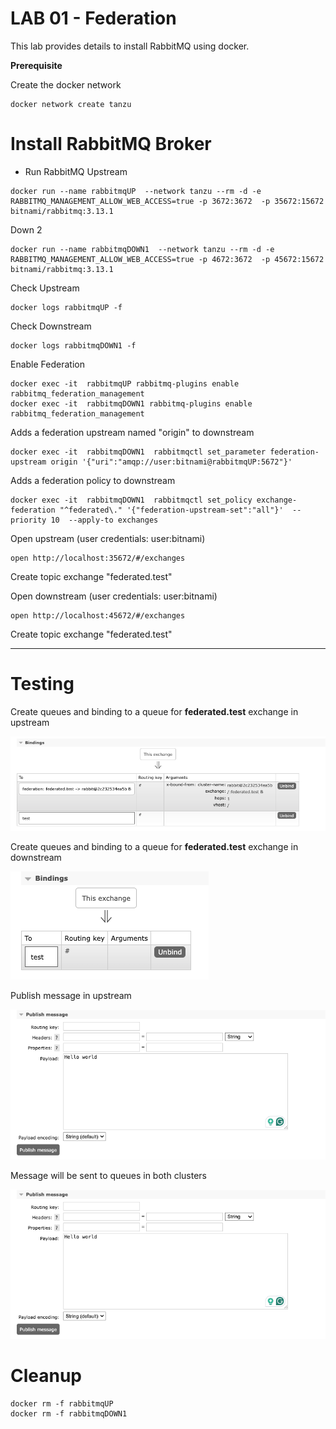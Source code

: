 # LAB 01 - Federation

This lab provides details to install RabbitMQ using docker.

**Prerequisite**

Create the docker network

```shell
docker network create tanzu
```

#  Install RabbitMQ Broker

- Run RabbitMQ Upstream
```shell
docker run --name rabbitmqUP  --network tanzu --rm -d -e RABBITMQ_MANAGEMENT_ALLOW_WEB_ACCESS=true -p 3672:3672  -p 35672:15672  bitnami/rabbitmq:3.13.1 
```

Down 2
```shell
docker run --name rabbitmqDOWN1  --network tanzu --rm -d -e RABBITMQ_MANAGEMENT_ALLOW_WEB_ACCESS=true -p 4672:3672  -p 45672:15672  bitnami/rabbitmq:3.13.1 
```

Check Upstream
```shell
docker logs rabbitmqUP -f
```

Check Downstream
```shell
docker logs rabbitmqDOWN1 -f
```


Enable Federation

```shell
docker exec -it  rabbitmqUP rabbitmq-plugins enable rabbitmq_federation_management
docker exec -it  rabbitmqDOWN1 rabbitmq-plugins enable rabbitmq_federation_management
```

Adds a federation upstream named "origin" to downstream
```shell
docker exec -it  rabbitmqDOWN1  rabbitmqctl set_parameter federation-upstream origin '{"uri":"amqp://user:bitnami@rabbitmqUP:5672"}'
```


Adds a federation policy to downstream
```shell
docker exec -it  rabbitmqDOWN1  rabbitmqctl set_policy exchange-federation "^federated\." '{"federation-upstream-set":"all"}'  --priority 10  --apply-to exchanges
```

Open upstream (user credentials: user:bitnami)

```shell
open http://localhost:35672/#/exchanges
```

Create topic exchange "federated.test"


Open downstream (user credentials: user:bitnami)
```shell
open http://localhost:45672/#/exchanges
```

Create topic exchange "federated.test"


-------------------
# Testing


Create queues and binding to a queue for **federated.test** exchange in upstream

![docs/upstream-binding.png](docs/upstream-binding.png)

Create queues and binding to a queue for **federated.test** exchange in downstream

![docs/downstream-binding.png](docs/downstream-binding.png)


Publish message in upstream 

![docs/published.png](docs/published.png)


Message will be sent to queues in both clusters

![docs/published.png](docs/published.png)

# Cleanup


```shell
docker rm -f rabbitmqUP
docker rm -f rabbitmqDOWN1
```